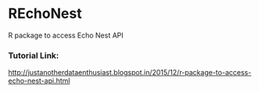 # REchoNest
R package to access Echo Nest API

### Tutorial Link:
http://justanotherdataenthusiast.blogspot.in/2015/12/r-package-to-access-echo-nest-api.html

